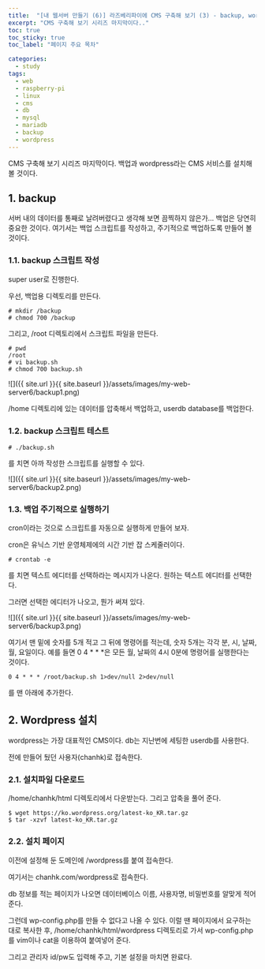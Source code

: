 ```yaml
---
title:  "[내 웹서버 만들기 (6)] 라즈베리파이에 CMS 구축해 보기 (3) - backup, wordpress"
excerpt: "CMS 구축해 보기 시리즈 마지막이다.."
toc: true
toc_sticky: true
toc_label: "페이지 주요 목차"

categories:
  - study
tags:
  - web
  - raspberry-pi
  - linux
  - cms
  - db
  - mysql
  - mariadb
  - backup
  - wordpress
---
```


CMS 구축해 보기 시리즈 마지막이다. 백업과 wordpress라는 CMS 서비스를 설치해볼 것이다.

## 1. backup
서버 내의 데이터를 통째로 날려버렸다고 생각해 보면 끔찍하지 않은가... 백업은 당연히 중요한 것이다. 여기서는 백업 스크립트를 작성하고, 주기적으로 백업하도록 만들어 볼 것이다.

### 1.1. backup 스크립트 작성

super user로 진행한다.

우선, 백업용 디렉토리를 만든다.
```
# mkdir /backup
# chmod 700 /backup
```

그리고, /root 디렉토리에서 스크립트 파일을 만든다.

```
# pwd
/root
# vi backup.sh
# chmod 700 backup.sh
```

![]({{ site.url }}{{ site.baseurl }}/assets/images/my-web-server6/backup1.png)

/home 디렉토리에 있는 데이터를 압축해서 백업하고, userdb database를 백업한다.

### 1.2. backup 스크립트 테스트

```
# ./backup.sh
```
를 치면 아까 작성한 스크립트를 실행할 수 있다.

![]({{ site.url }}{{ site.baseurl }}/assets/images/my-web-server6/backup2.png)

### 1.3. 백업 주기적으로 실행하기

cron이라는 것으로 스크립트를 자동으로 실행하게 만들어 보자.

cron은 유닉스 기반 운영체제에의 시간 기반 잡 스케줄러이다.

```
# crontab -e
```

를 치면 텍스트 에디터를 선택하라는 메시지가 나온다. 원하는 텍스트 에디터를 선택한다.

그러면 선택한 에디터가 나오고, 뭔가 써져 있다.

![]({{ site.url }}{{ site.baseurl }}/assets/images/my-web-server6/backup3.png)

여기서 맨 밑에 숫자를 5개 적고 그 뒤에 명령어를 적는데, 숫자 5개는 각각 분, 시, 날짜, 월, 요일이다. 예를 들면 0 4 * * *은 모든 월, 날짜의 4시 0분에 명령어를 실행한다는 것이다.

```
0 4 * * * /root/backup.sh 1>dev/null 2>dev/null
```
를 맨 아래에 추가한다.

## 2. Wordpress 설치

wordpress는 가장 대표적인 CMS이다. db는 지난번에 세팅한 userdb를 사용한다.

전에 만들어 뒀던 사용자(chanhk)로 접속한다.

### 2.1. 설치파일 다운로드

/home/chanhk/html 디렉토리에서 다운받는다. 그리고 압축을 풀어 준다.

```
$ wget https://ko.wordpress.org/latest-ko_KR.tar.gz
$ tar -xzvf latest-ko_KR.tar.gz
```

### 2.2. 설치 페이지

이전에 설정해 둔 도메인에 /wordpress를 붙여 접속한다. 

여기서는 chanhk.com/wordpress로 접속한다.

db 정보를 적는 페이지가 나오면 데이터베이스 이름, 사용자명, 비밀번호를 알맞게 적어 준다.

그런데 wp-config.php를 만들 수 없다고 나올 수 있다. 이럴 땐 페이지에서 요구하는 대로 복사한 후, /home/chanhk/html/wordpress 디렉토리로 가서 wp-config.php를 vim이나 cat을 이용하여 붙여넣어 준다.

그리고 관리자 id/pw도 입력해 주고, 기본 설정을 마치면 완료다.

